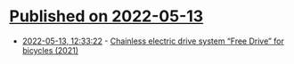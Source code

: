 # [Published on 2022-05-13](index.md)

* [2022-05-13, 12:33:22](https://news.ycombinator.com/item?id=31366715) - [Chainless electric drive system “Free Drive” for bicycles (2021)](https://www.schaeffler.de/en/news_media/press_releases/press_releases_detail.jsp?id=87716736)
